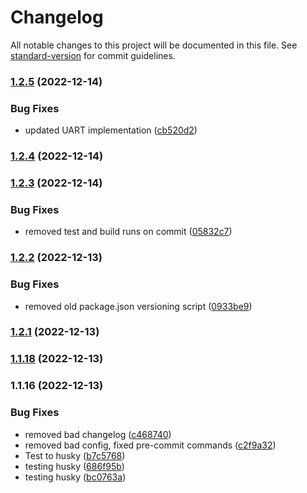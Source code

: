 # Changelog

All notable changes to this project will be documented in this file. See [standard-version](https://github.com/conventional-changelog/standard-version) for commit guidelines.

### [1.2.5](https://github.com/Espruino-Tooling/espruino-tools/compare/v1.2.4...v1.2.5) (2022-12-14)


### Bug Fixes

* updated UART implementation ([cb520d2](https://github.com/Espruino-Tooling/espruino-tools/commit/cb520d28a9060fc712efeb063b4f601d88fe1cf0))

### [1.2.4](https://github.com/Espruino-Tooling/espruino-tools/compare/v1.2.3...v1.2.4) (2022-12-14)

### [1.2.3](https://github.com/Espruino-Tooling/espruino-tools/compare/v1.2.2...v1.2.3) (2022-12-14)


### Bug Fixes

* removed test and build runs on commit ([05832c7](https://github.com/Espruino-Tooling/espruino-tools/commit/05832c799ae0661f48dc9a1d4bd45f3d9c56dc76))

### [1.2.2](https://github.com/Espruino-Tooling/espruino-tools/compare/v1.2.1...v1.2.2) (2022-12-13)


### Bug Fixes

* removed old package.json versioning script ([0933be9](https://github.com/Espruino-Tooling/espruino-tools/commit/0933be9f473b123e13d1828114f5dee261d0ef27))

### [1.2.1](https://github.com/Espruino-Tooling/espruino-tools/compare/v1.1.30...v1.2.1) (2022-12-13)

### [1.1.18](https://github.com/Espruino-Tooling/espruino-tools/compare/v1.1.30...v1.1.18) (2022-12-13)

### 1.1.16 (2022-12-13)

### Bug Fixes

- removed bad changelog ([c468740](https://github.com/Espruino-Tooling/espruino-tools/commit/c46874034296c092ffdce6781c7002fd3e7740bb))
- removed bad config, fixed pre-commit commands ([c2f9a32](https://github.com/Espruino-Tooling/espruino-tools/commit/c2f9a32d3e0902a3995eab556de5b5fa7d7ab321))
- Test to husky ([b7c5768](https://github.com/Espruino-Tooling/espruino-tools/commit/b7c57687409e408f66907a0bc7dcb029a17e2764))
- testing husky ([686f95b](https://github.com/Espruino-Tooling/espruino-tools/commit/686f95b2367eb95ec3d397c521dd237f4f6a65d1))
- testing husky ([bc0763a](https://github.com/Espruino-Tooling/espruino-tools/commit/bc0763aa6d76c6200759a1e8af959b97b1623f87))
